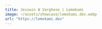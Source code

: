 ```yaml
---
title: Jesswin W Varghese | Lemokami
image: ~/assets/showcase/lemokami.dev.webp
url: "https://lemokami.dev"
---
```

